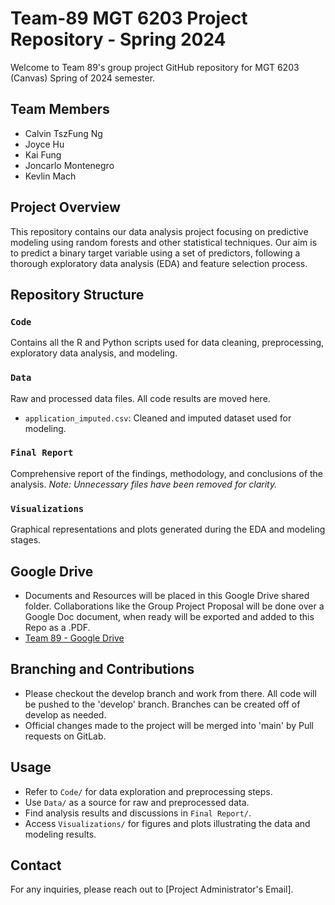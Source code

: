 #

# Team-89 MGT 6203 Project Repository - Spring 2024

Welcome to Team 89's group project GitHub repository for MGT 6203 (Canvas) Spring of 2024 semester.

## Team Members
- Calvin TszFung Ng
- Joyce Hu
- Kai Fung
- Joncarlo Montenegro
- Kevlin Mach

## Project Overview

This repository contains our data analysis project focusing on predictive modeling using random forests and other statistical techniques. Our aim is to predict a binary target variable using a set of predictors, following a thorough exploratory data analysis (EDA) and feature selection process.

## Repository Structure

### `Code`
Contains all the R and Python scripts used for data cleaning, preprocessing, exploratory data analysis, and modeling.

### `Data`
Raw and processed data files. All code results are moved here.
- `application_imputed.csv`: Cleaned and imputed dataset used for modeling.

### `Final Report`
Comprehensive report of the findings, methodology, and conclusions of the analysis.
*Note: Unnecessary files have been removed for clarity.*

### `Visualizations`
Graphical representations and plots generated during the EDA and modeling stages.

## Google Drive
- Documents and Resources will be placed in this Google Drive shared folder. Collaborations like the Group Project Proposal will be done over a Google Doc document, when ready will be exported and added to this Repo as a .PDF.
- [Team 89 - Google Drive](https://drive.google.com/drive/folders/1fgMOmtSIlGcIcjbpQjrJadFLRaADpTf8?usp=sharing)

## Branching and Contributions
- Please checkout the develop branch and work from there. All code will be pushed to the 'develop' branch. Branches can be created off of develop as needed.
- Official changes made to the project will be merged into 'main' by Pull requests on GitLab.

## Usage
- Refer to `Code/` for data exploration and preprocessing steps.
- Use `Data/` as a source for raw and preprocessed data.
- Find analysis results and discussions in `Final Report/`.
- Access `Visualizations/` for figures and plots illustrating the data and modeling results.

## Contact
For any inquiries, please reach out to [Project Administrator's Email].




